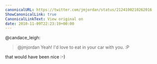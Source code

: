 ```yaml
---
canonicalURL: https://twitter.com/jmjordan/status/2124100210262016
ShowCanonicalLink: true
CanonicalLinkText: View original on
date: 2010-11-09T22:23:19+00:00
---
```

@candace_leigh:

> @jmjordan Yeah! I'd love to eat in your car with you. :P

that would have been nice :-)